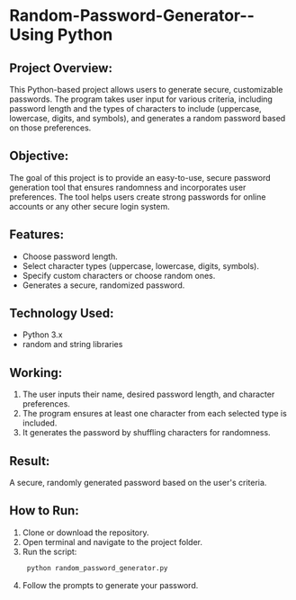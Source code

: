 # Random-Password-Generator--Using Python

## Project Overview:
This Python-based project allows users to generate secure, customizable passwords. The program takes user input for various criteria, including password length and the types of characters to include (uppercase, lowercase, digits, and symbols), and generates a random password based on those preferences.

## Objective:
The goal of this project is to provide an easy-to-use, secure password generation tool that ensures randomness and incorporates user preferences. The tool helps users create strong passwords for online accounts or any other secure login system.

## Features:
- Choose password length.
- Select character types (uppercase, lowercase, digits, symbols).
- Specify custom characters or choose random ones.
- Generates a secure, randomized password.

## Technology Used:
- Python 3.x
- random and string libraries

## Working:
1. The user inputs their name, desired password length, and character preferences.
2. The program ensures at least one character from each selected type is included.
3. It generates the password by shuffling characters for randomness.

## Result:
A secure, randomly generated password based on the user's criteria.


## How to Run:
1. Clone or download the repository.
2. Open terminal and navigate to the project folder.
3. Run the script:
   ```bash
    python random_password_generator.py
4. Follow the prompts to generate your password.
